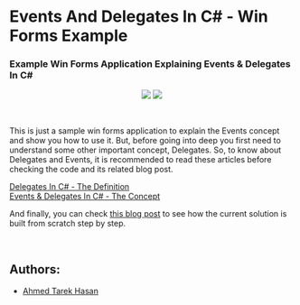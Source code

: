 # Events And Delegates In C# - Win Forms Example
### Example Win Forms Application Explaining Events &amp; Delegates In C#

<p align="center">
  <img src="http://2.bp.blogspot.com/-7TLpUSDOffI/UEooca1Tf3I/AAAAAAAAAMg/_MVZZWiygZA/s1600/03.png">
  <img src="http://2.bp.blogspot.com/-NmlLtEw48cQ/UEoplNWS8CI/AAAAAAAAAMo/1-K9mXEcKeM/s320/04.png">
</p>

<br/>

This is just a sample win forms application to explain the Events concept and show you how to use it. But, before going into deep you first need to understand some other important concept, Delegates. So, to know about Delegates and Events, it is recommended to read these articles before checking the code and its related blog post.

[Delegates In C# - The Definition](http://developmentsimplyput.blogspot.com/2012/09/delegates-in-c-definition.html)
<br/>
[Events & Delegates In C# - The Concept](http://developmentsimplyput.blogspot.com/2012/09/events-delegates-in-c-concept.html)

And finally, you can check [this blog post](http://developmentsimplyput.blogspot.com/2012/09/events-delegates-in-c-win-forms-controls.html) to see how the current solution is built from scratch step by step.

<br/>

## Authors:
* [Ahmed Tarek Hasan](https://linkedin.com/in/atarekhasan)
